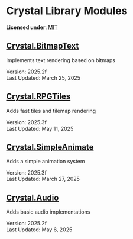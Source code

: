 # Crystal Library Modules

**Licensed under**: [MIT](https://github.com/Crystal2D/libs?tab=MIT-1-ov-file#readme)


## [Crystal.BitmapText](https://github.com/Crystal2D/libraries/tree/main/Crystal.BitmapText)
Implements text rendering based on bitmaps

Version: 2025.2f<br>
Last Updated: March 25, 2025

## [Crystal.RPGTiles](https://github.com/Crystal2D/libraries/tree/main/Crystal.RPGTiles)
Adds fast tiles and tilemap rendering

Version: 2025.3f<br>
Last Updated: May 11, 2025

## [Crystal.SimpleAnimate](https://github.com/Crystal2D/libraries/tree/main/Crystal.SimpleAnimate)

Adds a simple animation system

Version: 2025.3f<br>
Last Updated: March 27, 2025

## [Crystal.Audio](https://github.com/Crystal2D/libraries/tree/main/Crystal.Audio)

Adds basic audio implementations

Version: 2025.2f<br>
Last Updated: May 6, 2025